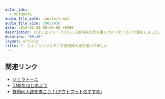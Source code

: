 ```yaml
---
actor_ids:
  - mofumofu
audio_file_path: /audio/1.mp3
audio_file_size: 35022438
date: 2018-05-20 00:00:00 +0900
description: ひよこエンジニアの人こそ技術同人誌を書くといいぞ！という話をしました。
duration: "00:46"
layout: article
title: 1. ひよこエンジニアこそ技術同人誌を書いて欲しい
---
```


## 関連リンク

- [ジェラトーニ](https://www.tokyodisneyresort.jp/special/duffy/gelatoni/)
- [DNSをはじめよう](https://mochikoastech.booth.pm/items/812516)
- [技術同人誌を書こう！[アウトプットのすすめ]](https://nextpublishing.jp/book/9625.html)
